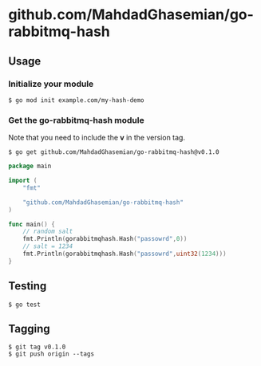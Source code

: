 # github.com/MahdadGhasemian/go-rabbitmq-hash

## Usage

### Initialize your module

```
$ go mod init example.com/my-hash-demo
```

### Get the go-rabbitmq-hash module

Note that you need to include the **v** in the version tag.

```
$ go get github.com/MahdadGhasemian/go-rabbitmq-hash@v0.1.0
```

```go
package main

import (
    "fmt"

    "github.com/MahdadGhasemian/go-rabbitmq-hash"
)

func main() {
    // random salt
    fmt.Println(gorabbitmqhash.Hash("passowrd",0))
    // salt = 1234
    fmt.Println(gorabbitmqhash.Hash("passowrd",uint32(1234)))
}
```

## Testing

```
$ go test
```

## Tagging

```
$ git tag v0.1.0
$ git push origin --tags
```
